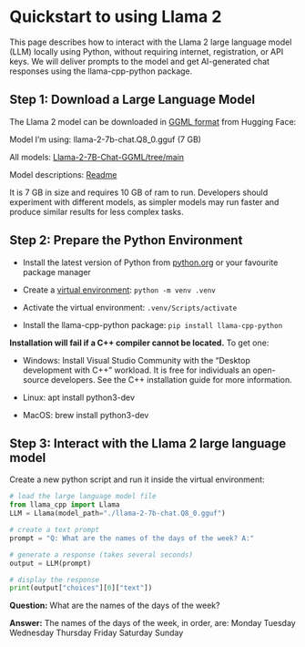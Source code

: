 # Quickstart to using Llama 2
This page describes how to interact with the Llama 2 large language model (LLM) locally using Python, without requiring internet, registration, or API keys. We will deliver prompts to the model and get AI-generated chat responses using the llama-cpp-python package.

## Step 1: Download a Large Language Model
The Llama 2 model can be downloaded in [GGML format](https://github.com/ggerganov/ggml) from Hugging Face:

Model I’m using: llama-2-7b-chat.Q8_0.gguf (7 GB)

All models: [Llama-2-7B-Chat-GGML/tree/main](https://huggingface.co/TheBloke/Llama-2-7B-Chat-GGML/tree/main)

Model descriptions: [Readme](https://huggingface.co/TheBloke/Llama-2-7B-Chat-GGML#provided-files)

It is 7 GB in size and requires 10 GB of ram to run. Developers should experiment with different models, as simpler models may run faster and produce similar results for less complex tasks.

## Step 2: Prepare the Python Environment
- Install the latest version of Python from [python.org](https://www.python.org/) or your favourite package manager

- Create a [virtual environment](https://docs.python.org/3/library/venv.html): ```python -m venv .venv```

- Activate the virtual environment: ```.venv/Scripts/activate```

- Install the llama-cpp-python package: ```pip install llama-cpp-python```

**Installation will fail if a C++ compiler cannot be located.** To get one:

- Windows: Install Visual Studio Community with the “Desktop development with C++” workload. It is free for individuals an open-source developers. See the C++ installation guide for more information.

- Linux: apt install python3-dev

- MacOS: brew install python3-dev

## Step 3: Interact with the Llama 2 large language model
Create a new python script and run it inside the virtual environment:

```Python
# load the large language model file
from llama_cpp import Llama
LLM = Llama(model_path="./llama-2-7b-chat.Q8_0.gguf")

# create a text prompt
prompt = "Q: What are the names of the days of the week? A:"

# generate a response (takes several seconds)
output = LLM(prompt)

# display the response
print(output["choices"][0]["text"])
```

**Question:** What are the names of the days of the week?

**Answer:** The names of the days of the week, in order, are: Monday Tuesday Wednesday Thursday Friday Saturday Sunday
